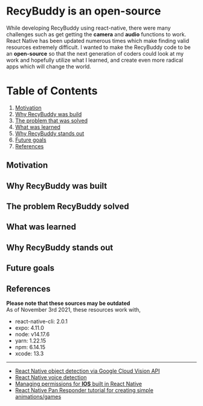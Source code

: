 # RecyBuddy is an open-source
While developing RecyBuddy using react-native, there were many challenges such as get getting the **camera** and **audio** functions to work.
React Native has been updated numerous times which make finding valid resources extremely difficult. I wanted to make the RecyBuddy code to be an **open-source**
so that the next generation of coders could look at my work and hopefully utilize what I learned, and create even more radical apps which will change the world.

# Table of Contents
1. [Motivation](#Motivation)
2. [Why RecyBuddy was build](#Why-RecyBuddy-was-built)
3. [The problem that was solved](#The-problem-solved)
4. [What was learned](#What-was-learned)
5. [Why RecyBuddy stands out](#Why-recybuddy-stands-out)
6. [Future goals](#Future-goals)
7. [References](#References)


## Motivation
## Why RecyBuddy was built
## The problem RecyBuddy solved
## What was learned
## Why RecyBuddy stands out
## Future goals
## References
**Please note that these sources may be outdated**
<br />As of November 3rd 2021, these resources work with,
- react-native-cli: 2.0.1
- expo: 4.11.0
- node: v14.17.6
- yarn: 1.22.15
- npm: 6.14.15
- xcode: 13.3

---

- [React Native object detection via Google Cloud Vision API](https://github.com/flexbox/machine-learning-with-javascript/tree/master/vision) <br />
- [React Native voice detection](https://dev-yakuza.posstree.com/en/react-native/react-native-voice/) <br />
- [Managing permissions for **IOS** built in React Native](https://rossbulat.medium.com/react-native-managing-app-permissions-for-ios-4204e2286598) <br />
- [React Native Pan Responder tutorial for creating simple animations/games](https://www.youtube.com/watch?v=dXVgb3igGJ4&list=PLYxzS__5yYQmdfEyKDrlG5E0F0u7_iIUo) <br />
